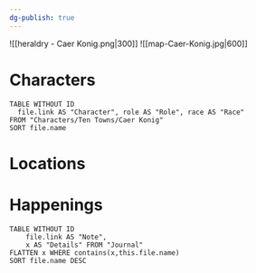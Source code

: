 ```yaml
---
dg-publish: true
---
```

![[heraldry - Caer Konig.png|300]]
![[map-Caer-Konig.jpg|600]]
# Characters
```dataview 
TABLE WITHOUT ID
  file.link AS "Character", role AS "Role", race AS "Race"
FROM "Characters/Ten Towns/Caer Konig"
SORT file.name
```

# Locations
# Happenings
```dataview
TABLE WITHOUT ID
	file.link AS "Note", 
	x AS "Details" FROM "Journal"
FLATTEN x WHERE contains(x,this.file.name) 
SORT file.name DESC
```
